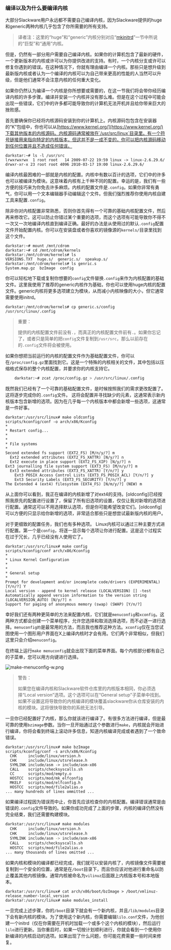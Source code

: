 ### 编译以及为什么要编译内核

大部分Slackware用户永远都不需要自己编译内核，因为Slackware提供的huge和generic两种内核几乎包含了你所需要的所有支持。

> 译者注：这里的“huge”和“generic”内核分别对应“[mkinitrd](../chapter_03/mkinitrd.md)”一节中所说的“巨型”和“通用”内核。

但是，仍然有一部分用户需要自己编译内核。如果你的计算机包含了最新的硬件，一个更新版本的内核或许可以为你提供改进的支持。有时，一个内核分支或许可以修复你遇到的错误。在这种情况下，你就有理由编译一个内核。那些只是想升级到最新版内核或者认为一个编译的内核可以为自己带来更高的性能的人当然可以升级，但是他们通常不会注意内核的任何重大变化。

如果你仍然认为编译一个内核是你所想要或需要的，在这一节我们将会带你经历编译内核的许多步骤。编译并安装一个内核并没有那么难。但是在这个过程中可能会出现一些错误，它们中的许多都可能导致你的计算机无法开机并且给你带来巨大的挫败感。

首先要确保你已经将内核源码安装到你的计算机上。内核源码包包含在安装器的“K”包组中，你也可以从[https://www.kernel.org/](https://www.kernel.org/)下载其他版本的内核源码。内核源码通常被放在`/usr/src/linux`目录里。有一个符号链接用来指向特定的内核版本，但这并不是一成不变的，你可以把内核源码移动到任何位置并且不造成任何错误。

```
darkstar:~# ls -l /usr/src
lrwxrwxrwx  1 root root   14 2009-07-22 19:59 linux -> linux-2.6.29.6/
drwxr-xr-x 23 root root 4096 2010-03-17 19:00 linux-2.6.29.6/
```

编译内核最困难的一部就是内核的配置。内核中有数以百计的选项，它们中的许多也可以被编译为模块。这意味着内核有上千种不同的配置。幸运的是，我们有一些方便的技巧来为你免去许多麻烦。内核的配置文件是`.config`。如果你非常有勇气，你可以用一个文本编辑器手动编辑这个文件。但我们强烈推荐你使用内核自建工具来配置`.config`。

除非你对内核配置非常熟悉，否则你首先得有一个可靠的基础内核配置文件，然后再来修改它。这可以防止你错过某个重要的选项，而这个选项有可能导致你不得不一次又一次地编译内核直到编译正确。最好的办法是从使用过的默认`.config`配置文件开始配置内核。你可以在安装盘或者你喜欢的镜像源的`kernels/`目录里找到这个文件。

```
darkstar:~# mount /mnt/cdrom
darkstar:~# cd /mnt/cdrom/kernels
darkstar:/mnt/cdrom/kernels# ls
VERSIONS.TXT  huge.s/  generic.s/  speakup.s/
darkstar:/mnt/cdrom/kernels# ls genric.s
System.map.gz  bzImage  config
```

你可以轻松地下载或复制你想要的`config`文件替换`.config`来作为内核配置的基础文件。这里我使用了推荐的generic内核作为基础，你也可以使用huge内核的配置文件。generic内核将更多选项建立为模块，从而减小内核映像的大小，但它通常需要使用initrd。

```
darkstar:/mnt/cdrom/kernels# cp generic.s/config /usr/src/linux/.config
```

> 重要：
>
> 提供的内核配置文件前没有`.`，而真正的内核配置文件前有`.`。如果你忘记了，或者只是简单的把`config`文件复制到`/usr/src`，那么以前存在的`.config`文件将会被使用。

如果你想把当前运行的内核的配置文件作为基础配置文件，你可以在`/proc/config.gz`里面找到它。这是一个特殊的内核相关的文件，其中包括以压缩格式保存的整个内核配置，并要求你的内核支持它。

```bash
    darkstar:~# zcat /proc/config.gz > /usr/src/linux/.config
```

既然我们已经有了一个可靠的基础配置文件，是时候按照我们的需求更改配置了。这将逐步完成你的`.config`文件。 这将会配置并寻找缺少的元素，这通常表示新内核版本包含新增的选项。因为在几乎每一个内核版本中都会新增一些选项，这通常是一件好事。

```
darkstar:/usr/src/linux# make oldconfig
scripts/kconfig/conf -o arch/x86/Kconfig
*
* Restart config...
*
*
* File systems
*
Second extended fs support (EXT2_FS) [M/n/y/?] m
  Ext2 extended attributes (EXT2_FS_XATTR) [N/y/?] n
  Ext2 execute in place support (EXT2_FS_XIP) [N/y/?] n
Ext3 journalling file system support (EXT3_FS) [M/n/y/?] m
  Ext3 extended attributes (EXT3_FS_XATTR) [Y/n/?] y
    Ext3 POSIX Access Control Lists (EXT3_FS_POSIX_ACL) [Y/n/?] y
    Ext3 Security Labels (EXT3_FS_SECURITY) [Y/n/?] y
The Extended 4 (ext4) filesystem (EXT4_FS) [N/m/y/?] (NEW) m
```

从上面你可以看到，我正在编译的内核新增了对ext4的支持。[oldconfig]已经按照我原先的配置进行设置了，保留了所有旧选项的设置，仅仅让我对新增的选项进行配置。通常这可以不用选择默认选项，但是你可能希望改变它们。[oldconfig]可以方便的只显示给你新增的选项，非常适合那些只是想尝试最新版内核的用户。

对于更细致的配置任务，我们也有多种选项。 Linux内核可以通过三种主要方式进行配置。第一个是`config`，将逐一显示每个选项让你进行配置。这是这个过程实在过于冗长，几乎已经没有人使用它了。

```
darkstar:/usr/src/linux# make config
scripts/kconfig/conf arch/x86/Kconfig
*
* Linux Kernel Configuration
*
*
* General setup
*
Prompt for development and/or incomplete code/drivers (EXPERIMENTAL) [Y/n/?] Y
Local version - append to kernel release (LOCALVERSION) [] -test
Automatically append version information to the version string (LOCALVERSION_AUTO) [N/y/?] n
Support for paging of anonymous memory (swap) (SWAP) [Y/n/?]
```

幸好我们还有两种更简单的方法来配置内核，它们就是`menuconfig`和`xconfig`。这两种方式都会创建一个菜单程序，允许您选择和取消选择选项，而不必逐一进行选择。`menuconfig的`是最常用的方法，而且我也推荐这种方法。`xconfig`仅在当您试图使用一个图形用户界面在X上编译内核时才会有用。它们两个非常相似，但我们这里只会介绍`menuconfig`。

在终端上运行`make menuconfig`就会出现下面的菜单界面。每个内核部分都有自己的子菜单，您可以用方向键进行选择。

![make-menuconfig-w.png](https://raw.githubusercontent.com/slackwarecn/slackbook_cn/master/img/make-menuconfig-w.png)

> 警告：
>
> 如果您在编译内核和Slackware软件仓库里的内核版本相同，你必须选择“Local version”选项。这个选项可以在“General setup”子菜单中找到。如果不设置这将导致你的内核编译的模块覆盖slackware你从仓库安装的内核的模块。这将很快导致你的系统无法引导。

一旦你已经配置好了内核，那么你就该进行编译了。有很多方法进行编译，但是最可靠的使用`bzimage`参数。当你一旦开始通过这个参数进行`make`，内核就会开始进行编译，你将会看到终端上滚动许多信息，知道内核编译完成或者遇到了一个致命错误。

```
darkstar:/usr/src/linux# make bzImage
scripts/kconfig/conf -s arch/x86/Kconfig
  CHK     include/linux/version.h
  CHK     include/linux/utsrelease.h
  SYMLINK include/asm -> include/asm-x86
  CALL    scripts/checksyscalls.sh
  CC      scripts/mod/empty.o
  HOSTCC  scripts/mod/mk_elfconfig
  MKELF   scripts/mod/elfconfig.h
  HOSTCC  scripts/mod/file2alias.o
... many hundreds of lines ommitted ...
```

如果编译过程因为错误而中止，你首先应该检查你的内核配置。编译错误通常是由错误的`.config`文件导致的。如果你成功完成了上面的步骤，内核的编译仍然没有完全结束，我们还需要构建模块。

```bash
darkstar:/usr/src/linux# make modules
  CHK     include/linux/version.h
  CHK     include/linux/utsrelease.h
  SYMLINK include/asm -> include/asm-x86
  CALL    scripts/checksyscalls.sh
  HOSTCC  scripts/mod/file2alias.o
... many thousands of lines omitted ...
```

如果内核和模块的编译都已经完成，我们就可以安装内核了，内核镜像文件需要被复制到一个安全的位置，通常是在`/boot`目录下，而且你应该对他进行重命名以防止覆盖其他内核镜像。通常内核被命名为`vilinuz`后面跟上内核版本号和本地版本。

```
darkstar:/usr/src/linux# cat arch/x86/boot/bzImage > /boot/vmlinuz-release_number-local_version
darkstar:/usr/src/linux# make modules_install
```

一旦完成上述步骤，你的`/boot`目录下就会有一个新内核，并且`/lib/modules`目录下会有新内核的模块。为了使用这个新内核，你需要编辑`lilo.conf`文件，为他创建一个initrd（仅在你需要在开机时加载一个或多个这个内核的模块），然后运行`lilo`进行更新。当你重启时，如果一切按计划顺利进行，你就会看到一个使用你新编译的内核启动的选项。如果出现了什么问题，你可能花费需要一些时间来修复。

